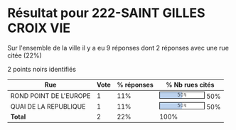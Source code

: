 # Résultat pour 222-SAINT GILLES CROIX VIE

Sur l'ensemble de la ville il y a eu 9 réponses dont 2 réponses avec une rue citée (22%)

2 points noirs identifiés

| Rue | Vote | % réponses | % Nb rues cités|
|-----|------|------------|----------------|
| ROND POINT DE L'EUROPE | 1 | 11% | <img src="../../img/bar_50.gif" />&nbsp;50%|
| QUAI DE LA REPUBLIQUE | 1 | 11% | <img src="../../img/bar_50.gif" />&nbsp;50%|
| **Total** | 2 | 22% | 100%|
